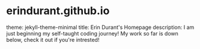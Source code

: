 # erindurant.github.io
theme: jekyll-theme-minimal
title: Erin Durant's Homepage
description: I am just beginning my self-taught coding journey! My work so far is down below, check it out if you're intrested!
